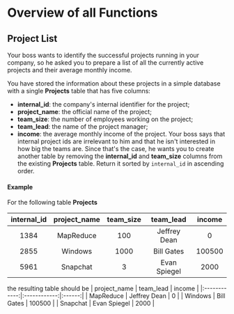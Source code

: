 # Overview of all Functions

## Project List

Your boss wants to identify the successful projects running in your company, so he asked you to prepare a list of all the currently active projects and their average monthly income.

You have stored the information about these projects in a simple database with a single **Projects** table that has five columns:

* **internal_id**: the company's internal identifier for the project;
* **project_name**: the official name of the project;
* **team_size**: the number of employees working on the project;
* **team_lead**: the name of the project manager;
* **income**: the average monthly income of the project.
Your boss says that internal project ids are irrelevant to him and that he isn't interested in how big the teams are. Since that's the case, he wants you to create another table by removing the **internal_id** and **team_size** columns from the existing **Projects** table. Return it sorted by `internal_id` in ascending order.

#### Example

For the following table **Projects**

| internal_id | project_name | team_size |   team_lead  | income |
|:-----------:|:------------:|:---------:|:------------:|:------:|
| 1384        | MapReduce    | 100       | Jeffrey Dean | 0      |
| 2855        | Windows      | 1000      | Bill Gates   | 100500 |
| 5961        | Snapchat     | 3         | Evan Spiegel | 2000   |
the resulting table should be
| project_name |   team_lead  | income |
|:------------:|:------------:|:------:|
| MapReduce    | Jeffrey Dean | 0      |
| Windows      | Bill Gates   | 100500 |
| Snapchat     | Evan Spiegel | 2000   |
